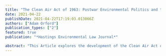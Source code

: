 ```yaml
---
title: "The Clean Air Act of 1963: Postwar Environmental Politics and the Debate Over Federal Power"
date: 2021-04-22
publishDate: 2021-04-22T17:19:03.013066Z
authors: ["Adam Orford"]
publication_types: ["2"]
featured: true
publication: "*Hastings Environmental Law Journal*"

abstract: "This Article explores the development of the Clean Air Act of 1963, the first law to allow the federal government to fight air pollution rather than study it. The Article focuses on the postwar years (1945-1963) and explores the rise of public health medical research, cooperative federalism, and the desire to harness the powers of the federal government for domestic social improvement, as key precursors to environmental law. It examines the origins of the idea that the federal government should “do something” about air pollution, and how that idea was translated, through drafting, lobbying, politicking, hearings, debate, influence, and votes, into a new commitment to a national program to end air pollution in the United States. In addition to presenting new perspectives on this understudied period in the development of environmental law, it is hoped that this work will shed some light on the nature of political opposition to environmental regulation, which today is one of the greatest challenges to effective pollution control."
---
```


